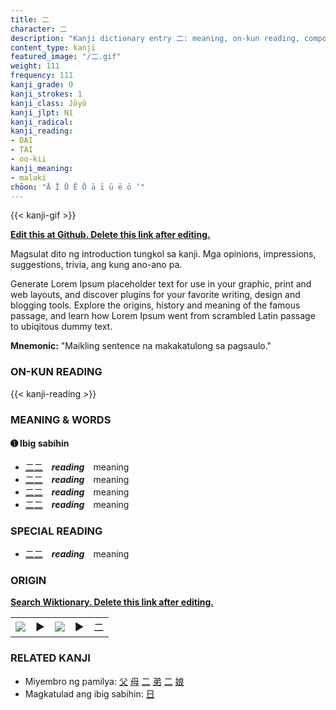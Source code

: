 ```yaml
---
title: 二
character: 二
description: "Kanji dictionary entry 二: meaning, on-kun reading, compounds, origin, related kanji"
content_type: kanji
featured_image: "/二.gif"
weight: 111
frequency: 111
kanji_grade: 0
kanji_strokes: 1
kanji_class: Jōyō
kanji_jlpt: N1
kanji_radical: 
kanji_reading: 
- DAI
- TAI
- oo-kii
kanji_meaning:
- malaki
chōon: "Ā Ī Ū Ē Ō ā ī ū ē ō ’"
---
```

[//]: # (Don't edit the line below. Kanji animated GIF code is automatically generated.)
{{< kanji-gif >}}

[//]: # (Edit below this line.)

**[Edit this at Github. Delete this link after editing.](https://github.com/tim0g/tim/tree/main/content/kanji/二/index.md)**

Magsulat dito ng introduction tungkol sa kanji. Mga opinions, impressions, suggestions, trivia, ang kung ano-ano pa.

Generate Lorem Ipsum placeholder text for use in your graphic, print and web layouts, and discover plugins for your favorite writing, design and blogging tools. Explore the origins, history and meaning of the famous passage, and learn how Lorem Ipsum went from scrambled Latin passage to ubiqitous dummy text.
 
**Mnemonic:** "Maikling sentence na makakatulong sa pagsaulo."

### ON-KUN READING

[//]: # (Don't edit the line below. ON-KUN READING code is automatically generated.)
{{< kanji-reading >}}

### MEANING & WORDS

#### ➊ **Ibig sabihin**
  - [二](../二)[二](../二)　***reading***　meaning
  - [二](../二)[二](../二)　***reading***　meaning
  - [二](../二)[二](../二)　***reading***　meaning
  - [二](../二)[二](../二)　***reading***　meaning

### SPECIAL READING
  - [二](../二)[二](../二)　***reading***　meaning

### ORIGIN

**[Search Wiktionary. Delete this link after editing.](https://wiktionary.org/wiki/二)**
<table class="kanji-table"><tr><td>
<img src="60px-二-bronze.svg.png">
</td><td>▶</td><td>
<img src="60px-二-oracle.svg.png">
</td><td>▶</td>
<td class="kanji-origin">二</td>
</tr></table>

### RELATED KANJI
- Miyembro ng pamilya: [父](../父) [母](../母) [二](../二) [弟](../弟) [二](../二) [娘](../娘)
- Magkatulad ang ibig sabihin: [日](../日)
